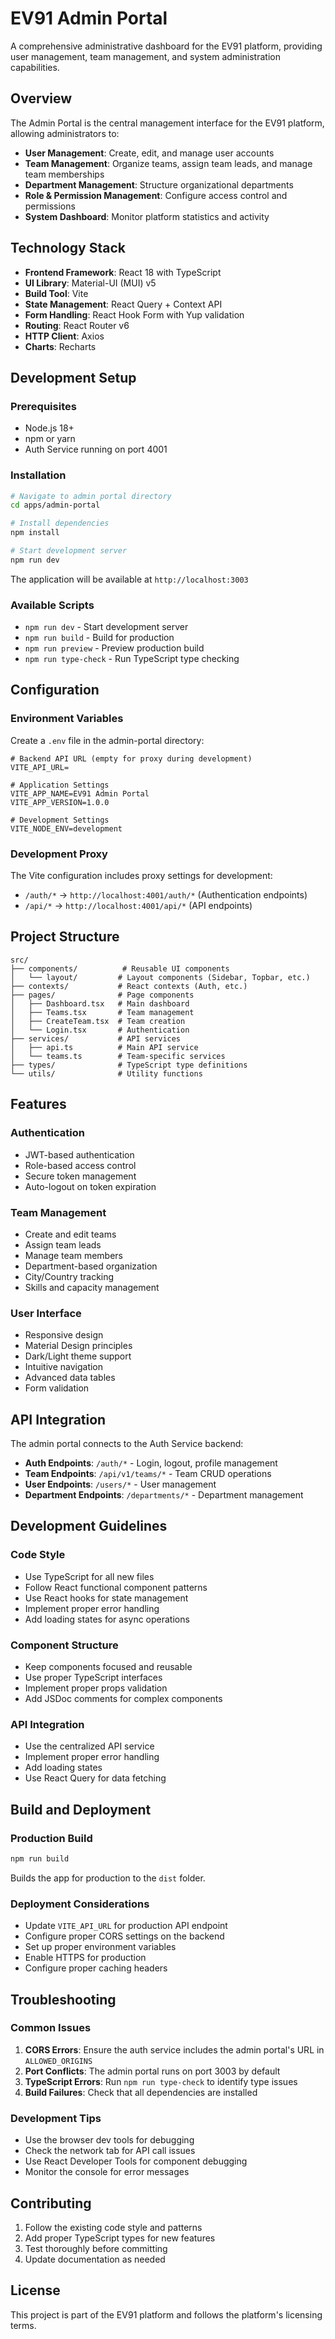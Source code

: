 # EV91 Admin Portal

A comprehensive administrative dashboard for the EV91 platform, providing user management, team management, and system administration capabilities.

## Overview

The Admin Portal is the central management interface for the EV91 platform, allowing administrators to:

- **User Management**: Create, edit, and manage user accounts
- **Team Management**: Organize teams, assign team leads, and manage team memberships
- **Department Management**: Structure organizational departments
- **Role & Permission Management**: Configure access control and permissions
- **System Dashboard**: Monitor platform statistics and activity

## Technology Stack

- **Frontend Framework**: React 18 with TypeScript
- **UI Library**: Material-UI (MUI) v5
- **Build Tool**: Vite
- **State Management**: React Query + Context API
- **Form Handling**: React Hook Form with Yup validation
- **Routing**: React Router v6
- **HTTP Client**: Axios
- **Charts**: Recharts

## Development Setup

### Prerequisites
- Node.js 18+ 
- npm or yarn
- Auth Service running on port 4001

### Installation

```bash
# Navigate to admin portal directory
cd apps/admin-portal

# Install dependencies
npm install

# Start development server
npm run dev
```

The application will be available at `http://localhost:3003`

### Available Scripts

- `npm run dev` - Start development server
- `npm run build` - Build for production
- `npm run preview` - Preview production build
- `npm run type-check` - Run TypeScript type checking

## Configuration

### Environment Variables

Create a `.env` file in the admin-portal directory:

```env
# Backend API URL (empty for proxy during development)
VITE_API_URL=

# Application Settings
VITE_APP_NAME=EV91 Admin Portal
VITE_APP_VERSION=1.0.0

# Development Settings
VITE_NODE_ENV=development
```

### Development Proxy

The Vite configuration includes proxy settings for development:

- `/auth/*` → `http://localhost:4001/auth/*` (Authentication endpoints)
- `/api/*` → `http://localhost:4001/api/*` (API endpoints)

## Project Structure

```
src/
├── components/          # Reusable UI components
│   └── layout/         # Layout components (Sidebar, Topbar, etc.)
├── contexts/           # React contexts (Auth, etc.)
├── pages/              # Page components
│   ├── Dashboard.tsx   # Main dashboard
│   ├── Teams.tsx       # Team management
│   ├── CreateTeam.tsx  # Team creation
│   └── Login.tsx       # Authentication
├── services/           # API services
│   ├── api.ts          # Main API service
│   └── teams.ts        # Team-specific services
├── types/              # TypeScript type definitions
└── utils/              # Utility functions
```

## Features

### Authentication
- JWT-based authentication
- Role-based access control
- Secure token management
- Auto-logout on token expiration

### Team Management
- Create and edit teams
- Assign team leads
- Manage team members
- Department-based organization
- City/Country tracking
- Skills and capacity management

### User Interface
- Responsive design
- Material Design principles
- Dark/Light theme support
- Intuitive navigation
- Advanced data tables
- Form validation

## API Integration

The admin portal connects to the Auth Service backend:

- **Auth Endpoints**: `/auth/*` - Login, logout, profile management
- **Team Endpoints**: `/api/v1/teams/*` - Team CRUD operations
- **User Endpoints**: `/users/*` - User management
- **Department Endpoints**: `/departments/*` - Department management

## Development Guidelines

### Code Style
- Use TypeScript for all new files
- Follow React functional component patterns
- Use React hooks for state management
- Implement proper error handling
- Add loading states for async operations

### Component Structure
- Keep components focused and reusable
- Use proper TypeScript interfaces
- Implement proper props validation
- Add JSDoc comments for complex components

### API Integration
- Use the centralized API service
- Implement proper error handling
- Add loading states
- Use React Query for data fetching

## Build and Deployment

### Production Build

```bash
npm run build
```

Builds the app for production to the `dist` folder.

### Deployment Considerations

- Update `VITE_API_URL` for production API endpoint
- Configure proper CORS settings on the backend
- Set up proper environment variables
- Enable HTTPS for production
- Configure proper caching headers

## Troubleshooting

### Common Issues

1. **CORS Errors**: Ensure the auth service includes the admin portal's URL in `ALLOWED_ORIGINS`
2. **Port Conflicts**: The admin portal runs on port 3003 by default
3. **TypeScript Errors**: Run `npm run type-check` to identify type issues
4. **Build Failures**: Check that all dependencies are installed

### Development Tips

- Use the browser dev tools for debugging
- Check the network tab for API call issues
- Use React Developer Tools for component debugging
- Monitor the console for error messages

## Contributing

1. Follow the existing code style and patterns
2. Add proper TypeScript types for new features
3. Test thoroughly before committing
4. Update documentation as needed

## License

This project is part of the EV91 platform and follows the platform's licensing terms.
